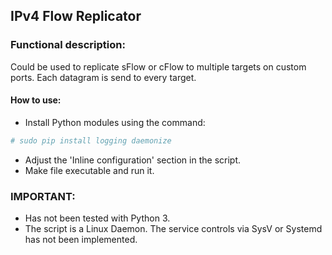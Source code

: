 ## IPv4 Flow Replicator

### Functional description:
Could be used to replicate sFlow or cFlow to multiple targets on custom ports.
Each datagram is send to every target.

#### How to use:
* Install Python modules using the command:
```sh
# sudo pip install logging daemonize
```
* Adjust the 'Inline configuration' section in the script.
* Make file executable and run it.

### IMPORTANT:
* Has not been tested with Python 3.
* The script is a Linux Daemon. The service controls via SysV or Systemd has not been implemented.
